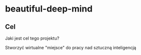 # beautiful-deep-mind

## Cel

Jaki jest cel tego projektu?

Stworzyć wirtualne "miejsce" do pracy nad sztuczną inteligencją